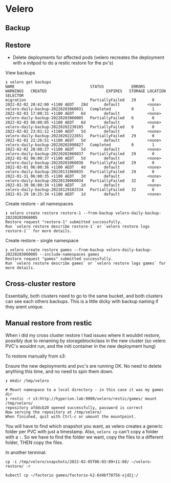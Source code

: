 # Velero

## Backup

## Restore

* Delete deployments for affected pods
(velero recreates the deployment with a initpod to do a restic restore for the pv's)

View backups
```
❯ velero get backups
NAME                                 STATUS            ERRORS   WARNINGS   CREATED                          EXPIRES   STORAGE LOCATION   SELECTOR
migration                            PartiallyFailed   29       0          2022-02-02 20:42:00 +1100 AEDT   28d       default            <none>
velero-daily-backup-20220203060031   Completed         0        1          2022-02-03 17:00:31 +1100 AEDT   6d        default            <none>
velero-daily-backup-20220203060005   PartiallyFailed   6        0          2022-02-03 06:00:05 +1100 AEDT   6d        default            <none>
velero-daily-backup-20220202230105   PartiallyFailed   6        0          2022-02-02 23:01:12 +1100 AEDT   5d        default            <none>
velero-daily-backup-20220202222651   PartiallyFailed   29       0          2022-02-02 22:26:51 +1100 AEDT   5d        default            <none>
velero-daily-backup-20220202090827   Completed         0        1          2022-02-02 20:08:27 +1100 AEDT   5d        default            <none>
velero-daily-backup-20220202060037   PartiallyFailed   29       0          2022-02-02 06:00:37 +1100 AEDT   5d        default            <none>
velero-daily-backup-20220201060036   PartiallyFailed   29       0          2022-02-01 06:00:36 +1100 AEDT   4d        default            <none>
velero-daily-backup-20220131060035   PartiallyFailed   29       0          2022-01-31 06:00:35 +1100 AEDT   3d        default            <none>
velero-daily-backup-20220130060034   PartiallyFailed   32       0          2022-01-30 06:00:34 +1100 AEDT   2d        default            <none>
velero-daily-backup-20220129102534   PartiallyFailed   32       0          2022-01-29 10:25:34 +1100 AEDT   1d        default            <none>
```


Create restore - all namespaces
```
❯ velero create restore restore-1 --from-backup velero-daily-backup-20220203060005
Restore request "restore-1" submitted successfully.
Run `velero restore describe restore-1` or `velero restore logs restore-1`` for more details.
```


Create restore - single namespace
```
❯ velero create restore games --from-backup velero-daily-backup-20220203060005 --include-namespaces games
Restore request "games" submitted successfully.
Run `velero restore describe games` or `velero restore logs games` for more details.
```

## Cross-cluster restore

Essentially, both clusters need to go to the same bucket, and both clusters can see each others backups.
This is a little dicky with backup naming if they arent unique.

## Manual restore from restic

When i did my cross cluster restore I had issues where it wouldnt restore, possibly due to renaming by storageblockclass in the new cluster (so velero PVC's wouldnt run, and the initi container in the new deployment hung)

To restore manually from s3:

Ensure the new deployments and pvc's are running OK.  No need to delete anything this time, and no need to spin them down.

```
❯ mkdir /tmp/velero

# Mount namespace to a local directory - in this case it was my games dir
❯ restic -r s3:http://hyperion.lab:9000/velero/restic/games/ mount /tmp/velero/
repository afddcb20 opened successfully, password is correct
Now serving the repository at /tmp/velero/
When finished, quit with Ctrl-c or umount the mountpoint.
```

You will have to find which snapshot you want, as velero creates a generic folder per PVC with just a timestamp.  Also, `velero cp` can't copy a folder with a `:`.  So we have to find the folder we want, copy the files to a different folder, THEN copy the files.

In another terminal:
```
cp -i /tmp/velero/snapshots/2022-02-05T06:03:09+11:00/ ~/velero-restore/ -r

kubectl cp ~/factorio games/factorio-k2-6d4bf78756-xjd2j:/


```